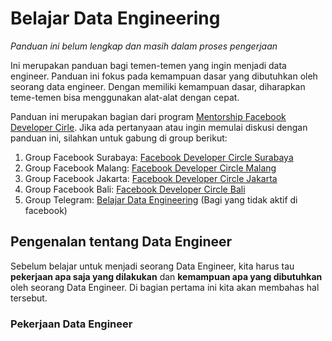 # Belajar Data Engineering

_Panduan ini belum lengkap dan masih dalam proses pengerjaan_

Ini merupakan panduan bagi temen-temen yang ingin menjadi data engineer.
Panduan ini fokus pada kemampuan dasar yang dibutuhkan oleh seorang
data engineer. Dengan memiliki kemampuan dasar, diharapkan teme-temen
bisa menggunakan alat-alat dengan cepat.

Panduan ini merupakan bagian dari program [Mentorship Facebook Developer Cirle](https://web.facebook.com/groups/DevCSurabaya/permalink/2176844215888292/).
Jika ada pertanyaan atau ingin memulai diskusi dengan panduan ini,
silahkan untuk gabung di group berikut:

1. Group Facebook Surabaya: [Facebook Developer Circle Surabaya](https://web.facebook.com/groups/DevCSurabaya/)
2. Group Facebook Malang: [Facebook Developer Circle Malang](https://web.facebook.com/groups/DevCMalang/)
3. Group Facebook Jakarta: [Facebook Developer Circle Jakarta](https://web.facebook.com/groups/DevCJakarta/)
4. Group Facebook Bali: [Facebook Developer Circle Bali](https://web.facebook.com/groups/DevCBali/)
2. Group Telegram: [Belajar Data Engineering](https://t.me/joinchat/C5Ks8xE4BKBptApk5XM-fQ) (Bagi
   yang tidak aktif di facebook)


## Pengenalan tentang Data Engineer
Sebelum belajar untuk menjadi seorang Data Engineer, kita harus tau
**pekerjaan apa saja yang dilakukan** dan **kemampuan apa yang dibutuhkan** oleh
seorang Data Engineer. Di bagian pertama ini kita akan membahas hal tersebut.

### Pekerjaan Data Engineer

